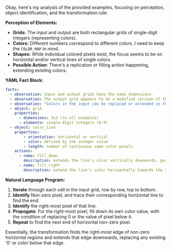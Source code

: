 Okay, here's my analysis of the provided examples, focusing on perception, object identification, and the transformation rule:

**Perception of Elements:**

*   **Grids:** The input and output are both rectangular grids of single-digit integers (representing colors).
*   **Colors:** Different numbers correspond to different colors.  I need to keep the `COLOR_MAP` in mind.
*   **Shapes:** While individual colored pixels exist, the focus seems to be on horizontal and/or vertical lines of single colors.
*    **Possible Action**: There's a replication or filling action happening, extending existing colors.

**YAML Fact Block:**


```yaml
facts:
  - observation: Input and output grids have the same dimensions.
  - observation: The output grid appears to be a modified version of the input grid.
  - observation: "Colors in the input can be replaced or extended in the output"
  - object: grid
    properties:
      - dimensions: 3x3 (in all examples)
      - elements: single-digit integers (0-9)
  - object: color_line
    properties:
        - orientation: horizontal or vertical
        - color: defined by the integer value
        - length: number of continuous same color pixels
    actions:
      - name: fill_down
        description: extends the line's color vertically downwards, possibly conditional on the presence of 0.
      - name: fill_right
        description: extend the line's color horizontally towards the right.

```


**Natural Language Program:**

1.  **Iterate** through each cell in the input grid, row by row, top to bottom.
2.  **Identify** Non-zero pixel, and trace their corresponding horizontal line to find the end.
3.    **Identify** the right-most pixel of that line.
4.  **Propogate**: For the right-most pixel, fill down its own color value, with the condition of replacing 0 or the value of pixel below it.
5.  **Repeat** to find the next end of horizontal non-zero pixel.

Essentially, the transformation finds the right-most edge of non-zero horizontal regions and extends that edge downwards, replacing any existing '0' or color below that edge.
